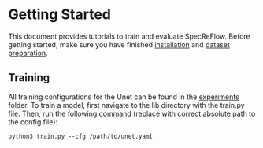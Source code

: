 # Getting Started

This document provides tutorials to train and evaluate SpecReFlow. Before getting started, make sure you have finished [installation](INSTALL.md) and [dataset preparation](DATA.md).

## Training

All training configurations for the Unet can be found in the [experiments](../experiments) folder. To train a model, first navigate to the lib directory with the train.py file. Then, run the following command (replace with correct absolute path to the config file):

```
python3 train.py --cfg /path/to/unet.yaml
```